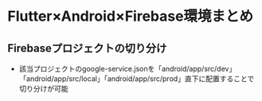 
# Flutter×Android×Firebase環境まとめ

## Firebaseプロジェクトの切り分け
- 該当プロジェクトのgoogle-service.jsonを「android/app/src/dev」「android/app/src/local」「android/app/src/prod」直下に配置することで切り分けが可能
